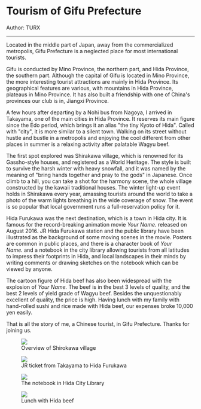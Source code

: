 # Tourism of Gifu Prefecture

Author: TURX

---

Located in the middle part of Japan, away from the commercialized metropolis, Gifu Prefecture is a neglected place for most international tourists.

Gifu is conducted by Mino Province, the northern part, and Hida Province, the southern part. Although the capital of Gifu is located in Mino Province, the more interesting tourist attractions are mainly in Hida Province. Its geographical features are various, with mountains in Hida Province, plateaus in Mino Province. It has also built a friendship with one of China's provinces our club is in, Jiangxi Province.

A few hours after departing by a Nohi bus from Nagoya, I arrived in Takayama, one of the main cities in Hida Province. It reserves its main figure since the Edo period, which brings it an alias "the tiny Kyoto of Hida". Called with "city", it is more similar to a silent town. Walking on its street without hustle and bustle in a metropolis and enjoying the cool different from other places in summer is a relaxing activity after palatable Wagyu beef.

The first spot explored was Shirakawa village, which is renowned for its Gassho-style houses, and registered as a World Heritage. The style is built to survive the harsh winter with heavy snowfall, and it was named by the meaning of "bring hands together and pray to the gods" in Japanese. Once climb to a hill, you can take a shot for the harmony scene, the whole village constructed by the kawaii traditional houses. The winter light-up event holds in Shirakawa every year, amassing tourists around the world to take a photo of the warm lights breathing in the wide coverage of snow. The event is so popular that local government runs a full-reservation policy for it.

Hida Furukawa was the next destination, which is a town in Hida city. It is famous for the record-breaking animation movie *Your Name.* released on August 2016. JR Hida Furukawa station and the public library have been illustrated as the background of some moving scenes in the movie. Posters are common in public places, and there is a character book of *Your Name.* and a notebook in the city library allowing tourists from all latitudes to impress their footprints in Hida, and local landscapes in their minds by writing comments or drawing sketches on the notebook which can be viewed by anyone.

The cartoon figure of Hida beef has also been widespread with the explosion of *Your Name.* The beef is in the best 3 levels of quality, and the best 2 levels of yield grade of Wagyu beef. Besides the unquestionably excellent of quality, the price is high. Having lunch with my family with hand-rolled sushi and rice made with Hida beef, our expenses broke 10,000 yen easily.

That is all the story of me, a Chinese tourist, in Gifu Prefecture. Thanks for joining us.

<figure class="figure col-md-5 mx-auto">
    <img src="/img/culture/20190814/IMG_20180727_162059" class="figure-img img-thumbnail img-fluid p-1 rounded">
    <figcaption class="figure-caption text-center">Overview of Shirokawa village</figcaption>
</figure>

<figure class="figure col-md-5 mx-auto">
    <img src="/img/culture/20190814/IMG_20180728_101737" class="figure-img img-thumbnail img-fluid p-1 rounded">
    <figcaption class="figure-caption text-center">JR ticket from Takayama to Hida Furukawa</figcaption>
</figure>

<figure class="figure col-md-5 mx-auto">
    <img src="/img/culture/20190814/IMG_20180728_125428" class="figure-img img-thumbnail img-fluid p-1 rounded">
    <figcaption class="figure-caption text-center">The notebook in Hida City Library</figcaption>
</figure>

<figure class="figure col-md-5 mx-auto">
    <img src="/img/culture/20190814/IMG_20180728_135557" class="figure-img img-thumbnail img-fluid p-1 rounded">
    <figcaption class="figure-caption text-center">Lunch with Hida beef</figcaption>
</figure>
